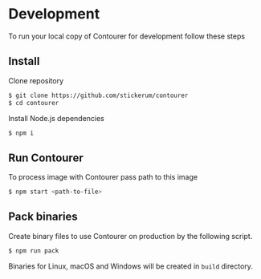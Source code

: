 # Development

To run your local copy of Contourer for development follow these steps

## Install

Clone repository

```sh
$ git clone https://github.com/stickerum/contourer
$ cd contourer
```

Install Node.js dependencies

```sh
$ npm i
```

## Run Contourer

To process image with Contourer pass path to this image

```sh
$ npm start <path-to-file>
```

## Pack binaries

Create binary files to use Contourer on production by the following script.

```sh
$ npm run pack
```

Binaries for Linux, macOS and Windows will be created in `build` directory.
